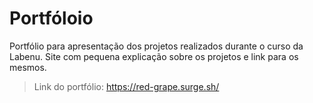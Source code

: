 # Portfóloio

Portfólio para apresentação dos projetos realizados durante o curso da Labenu. Site com pequena explicação sobre os projetos e link para os mesmos.

>Link do portfólio: https://red-grape.surge.sh/
